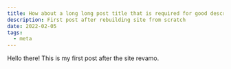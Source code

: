 ```yaml
---
title: How about a long long post title that is required for good description
description: First post after rebuilding site from scratch
date: 2022-02-05
tags:
  - meta
---
```


Hello there! This is my first post after the site revamo.
